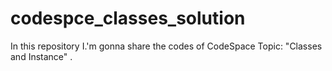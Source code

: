 # codespce_classes_solution
In this repository I.'m gonna share the codes of CodeSpace Topic: "Classes and Instance" .
